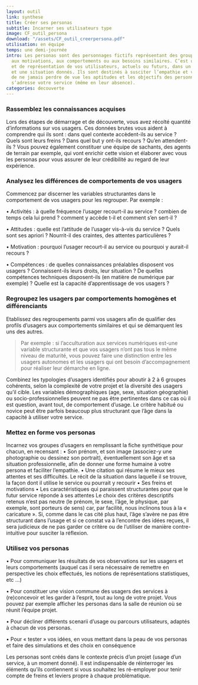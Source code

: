 ```yaml
---
layout: outil
link: synthese
title: Créer ses personas
subtitle: Incarner ses utilisateurs type
image: CF_outil_persona
download: "/assets/CF_outil_creerpersona.pdf"
utilisation: en équipe
temps: une demi-journée
intro: Les personas sont des personnages fictifs représentant des groupes d’usagers
  aux motivations, aux comportements ou aux besoins similaires. C’est un outil d’analyse
  et de représentation de vos utilisateurs, actuels ou futurs, dans un contexte d’usage
  et une situation donnés. Ils sont destinés à susciter l’empathie et vous permettent
  de ne jamais perdre de vue les aptitudes et les objectifs des personnes auxquelles
  s’adresse votre service (même en leur absence).
categories: decouverte
---
```



### Rassemblez les connaissances acquises

Lors des étapes de démarrage et de découverte, vous avez récolté quantité d’informations sur vos usagers. Ces données brutes vous aident à comprendre qui ils sont : dans quel contexte accèdent-ils au service ? Quels sont leurs freins ? Dans quel but y ont-ils recours ? Qu’en attendent-ils ?
Vous pouvez également constituer une équipe de sachants, des agents de terrain par exemple, qui vont enrichir cette vision et élaborer avec vous les personas pour vous assurer de leur crédibilité au regard de leur expérience.

### Analysez les différences de comportements de vos usagers

Commencez par discerner les variables structurantes dans le comportement de vos usagers pour les regrouper.
Par exemple :

• Activités : à quelle fréquence l’usager recourt-il au service ? combien de temps cela lui prend ? comment y accède t-il et comment s’en sert-il ?

• Attitudes : quelle est l’attitude de l’usager vis-à-vis du service ? Quels sont ses apriori ? Nourrit-il des craintes, des attentes particulières ?

• Motivation : pourquoi l’usager recourt-il au service ou pourquoi y aurait-il recours ?

• Compétences : de quelles connaissances préalables disposent vos usagers ? Connaissent-ils leurs droits, leur situation ? De quelles compétences techniques disposent-ils (en matière de numérique par exemple) ? Quelle est la capacité d’apprentissage de vos usagers ?

### Regroupez les usagers par comportements homogènes et différenciants

Etablissez des regroupements parmi vos usagers afin de qualifier des profils d’usagers aux comportements similaires et qui se démarquent les uns des autres.

> Par exemple : si l’acculturation aux services numériques est-une variable structurante et que vos usagers n’ont pas tous le même niveau de maturité, vous pouvez faire une distinction entre les usagers autonomes et les usagers qui ont besoin d’accompagnement pour réaliser leur démarche en ligne.

Combinez les typologies d’usagers identifiés pour aboutir à 2 à 6 groupes cohérents, selon la complexité de votre projet et la diversité des usagers qu’il cible.
Les variables démographiques (age, sexe, situation géographie) ou socio-professionnelles peuvent ne pas être pertinentes dans ce cas où il est question, avant tout, de comportement d’usage. Le critère habitué ou novice peut être parfois beaucoup plus structurant que l’âge dans la capacité à utiliser votre service.

### Mettez en forme vos personas

Incarnez vos groupes d’usagers en remplissant la fiche synthétique pour chacun, en recensant :
• Son prénom, et son image (associez-y une photographie ou dessinez son portrait), éventuellement son âge et sa situation professionnelle, afin de donner une forme humaine à votre persona et faciliter l’empathie.
• Une citation qui résume le mieux ses attentes et ses difficultés.
Le récit de la situation dans laquelle il se trouve, la façon dont il utilise le service ou pourrait y recourir
• Ses freins et motivations
• Les caractéristiques qui paraissent structurantes pour que le futur service réponde à ses attentes
Le choix des critères descriptifs retenus n’est pas neutre (le prénom, le sexe, l’âge, le physique, par exemple, sont porteurs de sens) car, par facilité, nous inclinons tous à la « caricature ». Si, comme dans le cas cité plus haut, l’âge s’avère ne pas être structurant dans l’usage et si ce constat va à l’encontre des idées reçues, il sera judicieux de ne pas garder ce critère ou de l’utiliser de manière contre-intuitive pour susciter la réflexion.

### Utilisez vos personas

• Pour communiquer les résultats de vos observations sur les usagers et leurs comportements (auquel cas il sera nécessaire de remettre en perspective les choix effectués, les notions de représentations statistiques, etc …)

• Pour constituer une vision commune des usagers des services à (re)concevoir et les garder à l’esprit, tout au long de votre projet. Vous pouvez par exemple afficher les personas dans la salle de réunion où se réunit l’équipe projet.

• Pour décliner différents scenarii d’usage ou parcours utilisateurs, adaptés à chacun de vos personas.

• Pour « tester » vos idées, en vous mettant dans la peau de vos personas et faire des simulations et des choix en conséquence

Les personas sont créés dans le contexte précis d’un projet (usage d’un service, à un moment donné). Il est indispensable de réinterroger les éléments qu’ils contiennent si vous souhaitez les ré-employer pour tenir compte de freins et leviers propre à chaque problématique.